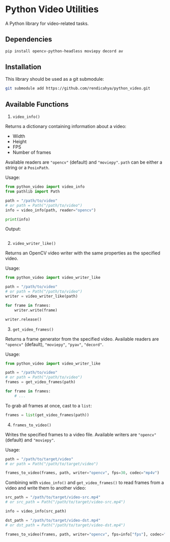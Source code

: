 # Python Video Utilities

A Python library for video-related tasks. 

## Dependencies
```bash
pip install opencv-python-headless moviepy decord av
```

## Installation
This library should be used as a git submodule:
```bash
git submodule add https://github.com/rendicahya/python_video.git
```

## Available Functions
1. `video_info()`

Returns a dictionary containing information about a video:
- Width
- Height
- FPS
- Number of frames

Available readers are `"opencv"` (default) and `"moviepy"`. `path` can be either a string or a `PosixPath`.

Usage:
```python
from python_video import video_info
from pathlib import Path

path = "/path/to/video"
# or path = Path("/path/to/video")
info = video_info(path, reader="opencv")

print(info)
```

Output:
```python

```

2. `video_writer_like()`

Returns an OpenCV video writer with the same properties as the specified video.

Usage:
```python
from python_video import video_writer_like

path = "/path/to/video"
# or path = Path("/path/to/video")
writer = video_writer_like(path)

for frame in frames:
    writer.write(frame)

writer.release()
```

3. `get_video_frames()`

Returns a frame generator from the specified video. Available readers are `"opencv"` (default), `"moviepy"`, `"pyav"`, `"decord"`.

Usage:
```python
from python_video import video_writer_like

path = "/path/to/video"
# or path = Path("/path/to/video")
frames = get_video_frames(path)

for frame in frames:
    # ...
```

To grab all frames at once, cast to a `list`:
```python
frames = list(get_video_frames(path))
```

4. `frames_to_video()`

Writes the specified frames to a video file. Available writers are `"opencv"` (default) and `"moviepy"`.

Usage:
```python
path = "/path/to/target/video"
# or path = Path("/path/to/target/video")

frames_to_video(frames, path, writer="opencv", fps=30, codec="mp4v")
```

Combining with `video_info()` and `get_video_frames()` to read frames from a video and write them to another video:
```python
src_path = "/path/to/target/video-src.mp4"
# or src_path = Path("/path/to/target/video-src.mp4")

info = video_info(src_path)

dst_path = "/path/to/target/video-dst.mp4"
# or dst_path = Path("/path/to/target/video-dst.mp4")

frames_to_video(frames, path, writer="opencv", fps=info["fps"], codec="mp4v")
```
